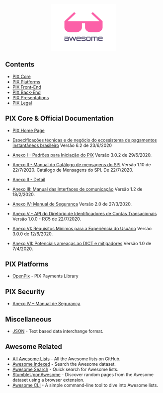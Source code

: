 <div align="center">
	<img width="210" height="150" src="media/logo.svg" alt="Awesome">
</div>

## Contents

- [PIX Core](#pix)
- [PIX Platforms](#platforms)
- [PIX Front-End](#pix-front-end-development)
- [PIX Back-End](#pixback-end-development)
- [PIX Presentations](#pix-presentations)
- [PIX Legal](#legal)

## PIX Core & Official Documentation

- [PIX Home Page](https://www.bcb.gov.br/estabilidadefinanceira/pagamentosinstantaneos)

- [Especificações técnicas e de negócio do ecossistema de pagamentos instantâneos brasileiro](https://www.bcb.gov.br/content/estabilidadefinanceira/forumpireunioes/Documento_de_especificacoes-versao6-2.pdf)
Versão 6.2 de 23/6/2020

- [Anexo I - Padrões para Iniciação do PIX](https://www.bcb.gov.br/content/estabilidadefinanceira/forumpireunioes/AnexoI-PadroesParaIniciacaodoPix.pdf) 
Versão 3.0.2 de 29/6/2020.

- [Anexo II - Manual do Catálogo de mensagens do SPI](https://www.bcb.gov.br/content/estabilidadefinanceira/forumpireunioes/AnexoII%E2%80%93CatalogodeMensagensdoSPI-versao1.10.PDF)
Versão 1.10 de 22/7/2020. Catálogo de Mensagens do SPI. De 22/7/2020.

- [Anexo II - Detail](https://www.bcb.gov.br/content/estabilidadefinanceira/forumpireunioes/DefinicoesdetalhadasdasmensagensdoCatalogodeMensagensdoSistemadePagamentosInstantaneos(SPI)-versao1.10.zip)


- [Anexo III: Manual das Interfaces de comunicação](https://www.bcb.gov.br/content/estabilidadefinanceira/forumpireunioes/Manual_das_Interfaces_de_Comunicacao_1.2.pdf)
Versão 1.2 de 18/2/2020.

- [Anexo IV: Manual de Segurança](https://www.bcb.gov.br/content/estabilidadefinanceira/forumpireunioes/Anexo%20IV%20-%20Manual%20de%20Seguranca%20PIX%20v2.0.pdf)
Versão 2.0 de 27/3/2020.

- [Anexo V - API do Diretório de Identificadores de Contas Transacionais](https://www.bcb.gov.br/content/estabilidadefinanceira/forumpireunioes/AnexoV-APIdoDiretoriodeIdentificadoresdeContasTransacionais-versao1.0.0-RC5.html)
Versão 1.0.0 - RC5 de 22/7/2020.

- [Anexo VI: Requisitos Mínimos para a Experiência do Usuário](https://www.bcb.gov.br/content/estabilidadefinanceira/forumpireunioes/AnexoVI-Requisitosminimosparaaexperienciadousuario-versao3.0.0.pdf)
Versão 3.0.0 de 12/6/2020.

- [Anexo VII: Potenciais ameaças ao DICT e mitigadores](https://www.bcb.gov.br/content/estabilidadefinanceira/forumpireunioes/Anexo%20VII%20-%20Potenciais%20amea%C3%A7as%20ao%20DICT%20e%20mitigadores%20-%20vers%C3%A3o%201.0.pdf)
Versão 1.0 de 7/4/2020.

## PIX Platforms

- [OpenPix](https://openpix.com.br) - PIX Payments Library

<!--
## PIX Front-End Development
-->

<!--
## PIX Databases

- [Database](https://github.com/numetriclabz/awesome-db#readme)
- [MySQL](https://github.com/shlomi-noach/awesome-mysql#readme)


## PIX Media


## PIX Learn
-->

## PIX Security

- [Anexo IV – Manual de Segurança](https://www.bcb.gov.br/content/estabilidadefinanceira/forumpireunioes/Anexo%20IV%20-%20Manual%20de%20Seguranca%20PIX%20v2.0.pdf)

<!--

## PIX Hardware
<!--


## Business

- [Open Pix](https://openpix.com.br)

## PIX JOBs


<!--
## PIX Events


## PIX Testing


## PIX Books
-->

## Miscellaneous

- [JSON](https://github.com/burningtree/awesome-json#readme) - Text based data interchange format.

## Awesome Related

- [All Awesome Lists](https://github.com/topics/awesome) - All the Awesome lists on GitHub.
- [Awesome Indexed](https://awesome-indexed.mathew-davies.co.uk) - Search the Awesome dataset.
- [Awesome Search](https://awesomelists.top) - Quick search for Awesome lists.
- [StumbleUponAwesome](https://github.com/basharovV/StumbleUponAwesome) - Discover random pages from the Awesome dataset using a browser extension.
- [Awesome CLI](https://github.com/umutphp/awesome-cli) - A simple command-line tool to dive into Awesome lists.

